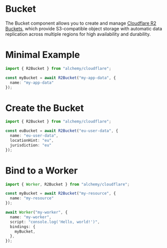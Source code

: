 # Bucket

The Bucket component allows you to create and manage [Cloudflare R2 Buckets](https://developers.cloudflare.com/r2/buckets/), which provide S3-compatible object storage with automatic data replication across multiple regions for high availability and durability.

# Minimal Example

```ts
import { R2Bucket } from "alchemy/cloudflare";

const myBucket = await R2Bucket("my-app-data", {
  name: "my-app-data"
});
```

# Create the Bucket

```ts
import { R2Bucket } from "alchemy/cloudflare";

const euBucket = await R2Bucket("eu-user-data", {
  name: "eu-user-data",
  locationHint: "eu",
  jurisdiction: "eu"
});
```

# Bind to a Worker

```ts
import { Worker, R2Bucket } from "alchemy/cloudflare";

const myBucket = await R2Bucket("my-resource", {
  name: "my-resource"
});

await Worker("my-worker", {
  name: "my-worker",
  script: "console.log('Hello, world!')",
  bindings: {
    myBucket,
  },
});
```